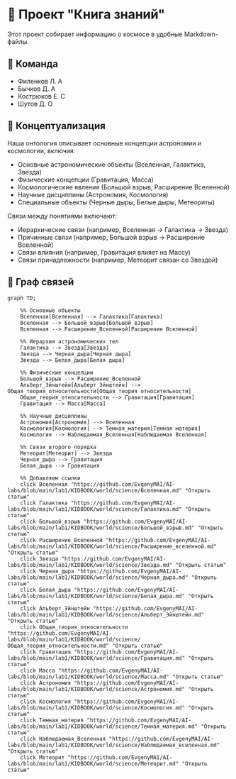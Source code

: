 # 📘 Проект "Книга знаний"

Этот проект собирает информацию о космосе в удобные Markdown-файлы.

## 👥 Команда
- Филенков Л. А
- Бычков Д. А
- Кострюков Е. С
- Шутов Д. О

## 🎯 Концептуализация

Наша онтология описывает основные концепции астрономии и космологии, включая:
- Основные астрономические объекты (Вселенная, Галактика, Звезда)
- Физические концепции (Гравитация, Масса)
- Космологические явления (Большой взрыв, Расширение Вселенной)
- Научные дисциплины (Астрономия, Космология)
- Специальные объекты (Черные дыры, Белые дыры, Метеориты)

Связи между понятиями включают:
- Иерархические связи (например, Вселенная → Галактика → Звезда)
- Причинные связи (например, Большой взрыв → Расширение Вселенной)
- Связи влияния (например, Гравитация влияет на Массу)
- Связи принадлежности (например, Метеорит связан со Звездой)

## 🚀 Граф связей

```mermaid
graph TD;

    %% Основные объекты
    Вселенная[Вселенная] --> Галактика[Галактика]
    Вселенная --> Большой_взрыв[Большой взрыв]
    Вселенная --> Расширение_Вселенной[Расширение Вселенной]

    %% Иерархия астрономических тел
    Галактика --> Звезда[Звезда]
    Звезда --> Черная_дыра[Черная дыра]
    Звезда --> Белая_дыра[Белая дыра]

    %% Физические концепции
    Большой_взрыв --> Расширение_Вселенной
    Альберт_Эйнштейн[Альберт Эйнштейн] --> Общая_теория_относительности[Общая теория относительности]
    Общая_теория_относительности --> Гравитация[Гравитация]
    Гравитация --> Масса[Масса]

    %% Научные дисциплины
    Астрономия[Астрономия] --> Вселенная
    Космология[Космология] --> Темная_материя[Темная материя]
    Космология --> Наблюдаемая_Вселенная[Наблюдаемая Вселенная]

    %% Связи второго порядка
    Метеорит[Метеорит] --> Звезда
    Черная_дыра --> Гравитация
    Белая_дыра --> Гравитация

    %% Добавляем ссылки
    click Вселенная "https://github.com/EvgenyMAI/AI-labs/blob/main/lab1/KIDBOOK/world/science/Вселенная.md" "Открыть статью"
    click Галактика "https://github.com/EvgenyMAI/AI-labs/blob/main/lab1/KIDBOOK/world/science/Галактика.md" "Открыть статью"
    click Большой_взрыв "https://github.com/EvgenyMAI/AI-labs/blob/main/lab1/KIDBOOK/world/science/Большой_взрыв.md" "Открыть статью"
    click Расширение_Вселенной "https://github.com/EvgenyMAI/AI-labs/blob/main/lab1/KIDBOOK/world/science/Расширение_вселенной.md" "Открыть статью"
    click Звезда "https://github.com/EvgenyMAI/AI-labs/blob/main/lab1/KIDBOOK/world/science/Звезда.md" "Открыть статью"
    click Черная_дыра "https://github.com/EvgenyMAI/AI-labs/blob/main/lab1/KIDBOOK/world/science/Черная_дыра.md" "Открыть статью"
    click Белая_дыра "https://github.com/EvgenyMAI/AI-labs/blob/main/lab1/KIDBOOK/world/science/Белая_дыра.md" "Открыть статью"
    click Альберт_Эйнштейн "https://github.com/EvgenyMAI/AI-labs/blob/main/lab1/KIDBOOK/world/science/Альберт_Эйнштейн.md" "Открыть статью"
    click Общая_теория_относительности "https://github.com/EvgenyMAI/AI-labs/blob/main/lab1/KIDBOOK/world/science/Общая_теория_относительности.md" "Открыть статью"
    click Гравитация "https://github.com/EvgenyMAI/AI-labs/blob/main/lab1/KIDBOOK/world/science/Гравитация.md" "Открыть статью"
    click Масса "https://github.com/EvgenyMAI/AI-labs/blob/main/lab1/KIDBOOK/world/science/Масса.md" "Открыть статью"
    click Астрономия "https://github.com/EvgenyMAI/AI-labs/blob/main/lab1/KIDBOOK/world/science/Астрономия.md" "Открыть статью"
    click Космология "https://github.com/EvgenyMAI/AI-labs/blob/main/lab1/KIDBOOK/world/science/Космология.md" "Открыть статью"
    click Темная_материя "https://github.com/EvgenyMAI/AI-labs/blob/main/lab1/KIDBOOK/world/science/Темная_материя.md" "Открыть статью"
    click Наблюдаемая_Вселенная "https://github.com/EvgenyMAI/AI-labs/blob/main/lab1/KIDBOOK/world/science/Наблюдаемая_вселенная.md" "Открыть статью"
    click Метеорит "https://github.com/EvgenyMAI/AI-labs/blob/main/lab1/KIDBOOK/world/science/Метеорит.md" "Открыть статью"